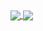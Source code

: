 <a href="https://github.com/peakchen90">
  <img align="center" src="https://github-readme-stats.vercel.app/api?username=peakchen90" />
</a>

<a href="https://github.com/peakchen90">
  <img align="center" src="https://github-readme-stats.vercel.app/api/top-langs/?username=peakchen90&layout=compact" />
</a>     
